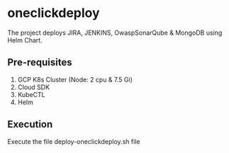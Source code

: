 # oneclickdeploy

The project deploys JIRA, JENKINS, OwaspSonarQube & MongoDB using Helm Chart.

## Pre-requisites

1. GCP K8s Cluster (Node: 2 cpu & 7.5 Gi)
2. Cloud SDK
3. KubeCTL
4. Helm

## Execution

Execute the file deploy-oneclickdeploy.sh file